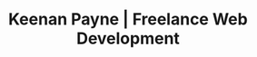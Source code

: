 ---
title: 'Keenan Payne | Freelance Web Development'
changefreq: weekly
seoPriority: 1.0
sections: 
  - type: intro
    heading: "Fifteen years of professional web development"
    subheading: "I'm passionate about building things on the web that help individuals and businesses achieve their goals."
    right:
      heading: "Services I offer"
      items: services
  - type: entries
    showCovers: true
    orientation: horizontal
    heading: "Featured projects"
    spacing: 8
    items: 
      from: portfolio
      limit: 3
      featured:
        - asana
        - rippling
        - neuralink
  - type: cta
  - type: entries
    showCovers: true
    orientation: horizontal
    columns: 2
    heading: "Featured articles"
    spacing: 10
    items: 
      from: featured
      limit: 4
  - type: newsletter
    spacing: 10
---